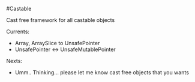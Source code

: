 #Castable

Cast free framework for all castable objects

Currents:
- Array, ArraySlice to Unsafe<Mutable>Pointer
- UnsafePointer <-> UnsafeMutablePointer

Nexts:
- Umm.. Thinking... please let me know cast free objects that you wants 